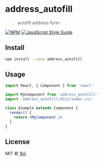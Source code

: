 # address_autofill

> autofill address form

[![NPM](https://img.shields.io/npm/v/address_autofill.svg)](https://www.npmjs.com/package/address_autofill) [![JavaScript Style Guide](https://img.shields.io/badge/code_style-standard-brightgreen.svg)](https://standardjs.com)

## Install

```bash
npm install --save address_autofill
```

## Usage

```jsx
import React, { Component } from 'react'

import MyComponent from 'address_autofill'
import 'address_autofill/dist/index.css'

class Example extends Component {
  render() {
    return <MyComponent />
  }
}
```

## License

MIT © [1bii](https://github.com/1bii)
